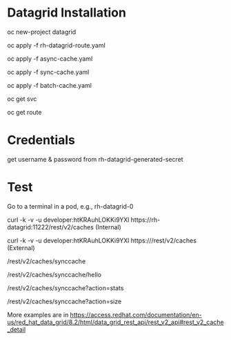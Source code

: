 # Datagrid Installation
oc new-project datagrid

oc apply -f rh-datagrid-route.yaml

oc apply -f async-cache.yaml

oc apply -f sync-cache.yaml

oc apply -f batch-cache.yaml

oc get svc

oc get route

# Credentials
get username & password from rh-datagrid-generated-secret


# Test
Go to a terminal in a pod, e.g.,  rh-datagrid-0

curl -k -v -u developer:htKRAuhLOKKi9YXl https://rh-datagrid:11222/rest/v2/caches (Internal)

curl -k -v -u developer:htKRAuhLOKKi9YXl https://<hostname>/rest/v2/caches (External)

/rest/v2/caches/synccache

/rest/v2/caches/synccache/hello

/rest/v2/caches/synccache?action=stats

/rest/v2/caches/synccache?action=size

More examples are in https://access.redhat.com/documentation/en-us/red_hat_data_grid/8.2/html/data_grid_rest_api/rest_v2_api#rest_v2_cache_detail

